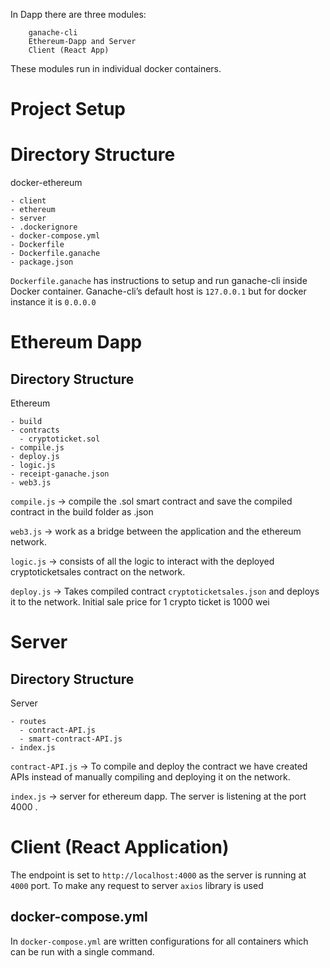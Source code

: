 In Dapp there are three modules:
```
    ganache-cli
    Ethereum-Dapp and Server
    Client (React App)
```


These modules run in individual docker containers.

# Project Setup

# Directory Structure

docker-ethereum
```
- client
- ethereum
- server
- .dockerignore
- docker-compose.yml
- Dockerfile
- Dockerfile.ganache
- package.json
```

`Dockerfile.ganache` has instructions to setup and run ganache-cli inside Docker container. Ganache-cli’s default host is `127.0.0.1` but for docker instance it is `0.0.0.0`

# Ethereum Dapp

## Directory Structure

Ethereum
```
- build
- contracts
  - cryptoticket.sol
- compile.js
- deploy.js
- logic.js
- receipt-ganache.json
- web3.js
```
`compile.js` -> compile the .sol smart contract and save the compiled contract in the build folder as .json 

`web3.js` -> work as a bridge between the application and the ethereum network.

`logic.js` -> consists of all the logic to interact with the deployed cryptoticketsales contract on the network.

`deploy.js` -> Takes compiled contract `cryptoticketsales.json` and deploys it to the network. Initial sale price for 1 crypto ticket is 1000 wei


# Server

## Directory Structure

Server
```
- routes
  - contract-API.js
  - smart-contract-API.js
- index.js
```
`contract-API.js` -> To compile and deploy the contract we have created APIs instead of manually compiling and deploying it on the network.

`index.js` -> server for ethereum dapp. The server is listening at the port 4000 .


# Client (React Application)

The endpoint is set to `http://localhost:4000` as the server is running at `4000` port. To make any request to server `axios` library is used


## docker-compose.yml

In `docker-compose.yml` are written configurations for all containers which can be run with a single command.